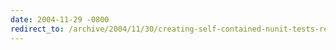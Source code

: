 ```yaml
---
date: 2004-11-29 -0800
redirect_to: /archive/2004/11/30/creating-self-contained-nunit-tests-requiring-a-web-server.aspx/
---
```


